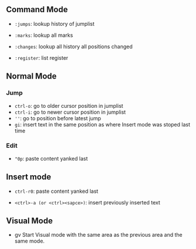 ## Command Mode

- `:jumps`: lookup history of jumplist

- `:marks`: lookup all marks

- `:changes`: lookup all history all positions changed 

- `:register`: list register


## Normal Mode

### Jump

- `ctrl-o`: go to older cursor position in jumplist
- `ctrl-i`: go to newer cursor position in jumplist
- `''`: go to position before latest jump
- `gi`: insert text in the same position as where Insert mode was stoped last time

### Edit

- `"0p`: paste content yanked last

## Insert mode

- `ctrl-r0`: paste content yanked last

- `<ctrl>-a (or <ctrl><sapce>)`: insert previously inserted text


## Visual Mode

- gv			Start Visual mode with the same area as the previous area and the same mode.

